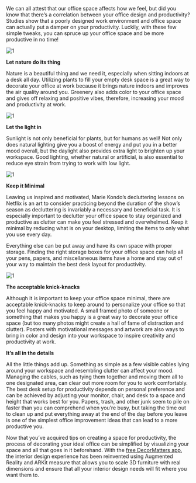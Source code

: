 We can all attest that our office space affects how we feel, but did you know that there’s a correlation between your office design and productivity? Studies show that a poorly designed work environment and office space can actually put a damper on your productivity. Luckily, with these few simple tweaks, you can spruce up your office space and be more productive in no time!

![1](https://didr9pubr8qfh.cloudfront.net/blog/blog-page/blog-page-10/1.jpg)

**Let nature do its thing**

Nature is a beautiful thing and we need it, especially when sitting indoors at a desk all day. Utilizing plants to fill your empty desk space is a great way to decorate your office at work because it brings nature indoors and improves the air quality around you. Greenery also adds color to your office space and gives off relaxing and positive vibes, therefore, increasing your mood and productivity at work.

![1](https://didr9pubr8qfh.cloudfront.net/blog/blog-page/blog-page-10/2.jpg)

**Let the light in**

Sunlight is not only beneficial for plants, but for humans as well! Not only does natural lighting give you a boost of energy and put you in a better mood overall, but the daylight also provides extra light to brighten up your workspace. Good lighting, whether natural or artificial, is also essential to reduce eye strain from trying to work with low light.

![1](https://didr9pubr8qfh.cloudfront.net/blog/blog-page/blog-page-10/3.jpg)

**Keep it Minimal**

Leaving us inspired and motivated, Marie Kondo’s decluttering lessons on Netflix is an art to consider practicing beyond the duration of the show’s season as decluttering is invariably a necessary and beneficial task. It is especially important to declutter your office space to stay organized and productive as clutter can make you feel stressed and overwhelmed. Keep it minimal by reducing what is on your desktop, limiting the items to only what you use every day.

Everything else can be put away and have its own space with proper storage. Finding the right storage boxes for your office space can help all your pens, papers, and miscellaneous items have a home and stay out of your way to maintain the best desk layout for productivity.

![1](https://didr9pubr8qfh.cloudfront.net/blog/blog-page/blog-page-10/4.jpg)

**The acceptable knick-knacks**

Although it is important to keep your office space minimal, there are acceptable knick-knacks to keep around to personalize your office so that you feel happy and motivated. A small framed photo of someone or something that makes you happy is a great way to decorate your office space (but too many photos might create a hall of fame of distraction and clutter). Posters with motivational messages and artwork are also ways to bring in color and design into your workspace to inspire creativity and productivity at work.

**It’s all in the details**

All the little things add up. Something as simple as a few visible cables lying around your workspace and resembling clutter can affect your mood. Managing the cables, such as tying them together and moving them all to one designated area, can clear out more room for you to work comfortably. The best desk setup for productivity depends on personal preference and can be achieved by adjusting your monitor, chair, and desk to a space and height that works best for you. Papers, trash, and other junk seem to pile on faster than you can comprehend when you’re busy, but taking the time out to clean up and put everything away at the end of the day before you leave is one of the simplest office improvement ideas that can lead to a more productive you.

Now that you’ve acquired tips on creating a space for productivity, the process of decorating your ideal office can be simplified by visualizing your space and all that goes in it beforehand. With the [free DecorMatters app](https://itunes.apple.com/app/apple-store/id1168709467?pt=118384149&ct=officeblog&mt=8), the interior design experience has been reinvented using Augmented Reality and ARKit measure that allows you to scale 3D furniture with real dimensions and ensure that all your interior design needs will fit where you want them to.

